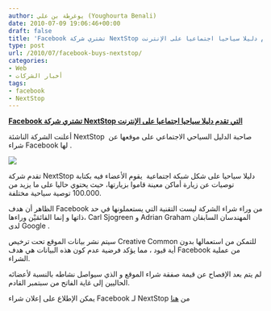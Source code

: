 ```yaml
---
author: يوغرطة بن علي (Youghourta Benali)
date: 2010-07-09 19:06:46+00:00
draft: false
title: 'Facebook تشتري شركة NextStop التي تقدم دليلا سياحيا اجتماعيا على الإنترنت  '
type: post
url: /2010/07/facebook-buys-nextstop/
categories:
- Web
- أخبار الشركات
tags:
- facebook
- NextStop
---
```


**[Facebook تشتري شركة NextStop التي تقدم دليلا سياحيا اجتماعيا على الإنترنت](https://www.it-scoop.com/2010/07/facebook-buys-nextstop/)**




أعلنت الشركة الناشئة NextStop  صاحبة الدليل السياحي الاجتماعي على موقعها عن شراء Facebook لها .




[![](http://www.nextstop.com/static/images/logo.gif  )
](https://www.it-scoop.com/2010/07/facebook-buys-nextstop/)




تقدم شركة NextStop دليلا سياحيا على شكل شبكة اجتماعية  يقوم الأعضاء فيه بكتابة توصيات عن زيارة أماكن معينة قاموا بزيارتها، حيث يحتوي حاليا على ما يزيد من 100.000 توصية سياحية مختلفة.


الظاهر أن هدف Facebook من وراء شراء الشركة ليست التقنية التي يستعملونها في حد ذاتها و إنما القائمَيْن وراءها، Carl Sjogreen و Adrian Graham المهندسان السابقان لدى Google .

سيتم نشر بيانات الموقع تحت ترخيص Creative Common للتمكن من استعمالها بدون أية قيود ، مما يؤكد فرضية عدم كون هذه البيانات هي هدف Facebook من عملية الشراء.

لم يتم بعد الإفصاح عن قيمة صفقة شراء الموقع و الذي سيواصل نشاطه بالنسبة لأعضائه الحاليين إلى غاية الفاتح من سبتمبر القادم.

يمكن الإطلاع على إعلان شراء Facebook لـ NextStop من [هنا](http://www.nextstop.com/fb_info/)
